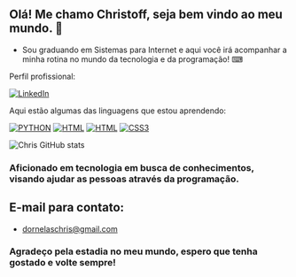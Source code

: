 ## Olá! Me chamo Christoff, seja bem vindo ao meu mundo. 👋

- Sou graduando em Sistemas para Internet e aqui você irá acompanhar a minha rotina no mundo da tecnologia e da programação! ⌨

Perfil profissional:

[![LinkedIn](https://img.shields.io/badge/LinkedIn-0077B5?style=for-the-badge&logo=linkedin&logoColor=white)](https://www.linkedin.com/in/christoff-de-lima-dornelas-cavalcante-0b0486270/)

Aqui estão algumas das linguagens que estou aprendendo:

[![PYTHON](https://img.shields.io/badge/Python-3776AB?style=for-the-badge&logo=python&logoColor=white)](https://github.com/dornelxs/Python_Messias)
[![HTML](https://img.shields.io/badge/HTML-239120?style=for-the-badge&logo=html5&logoColor=white)](https://github.com/dornelxs/HTML_Angelo)
[![HTML](https://img.shields.io/badge/HTML5-E34F26.svg?style=for-the-badge&logo=HTML5&logoColor=white)](https://github.com/dornelxs/Projetos_HTML.git)
[![CSS3](https://img.shields.io/badge/CSS3-1572B6?style=for-the-badge&logo=css3&logoColor=white)](https://github.com/dornelxs/Projetos_HTML.git)

![Chris GitHub stats](https://github-readme-stats.vercel.app/api?username=dornelxs&show_icons=true&theme=tokyonight)

<h3>Aficionado em tecnologia em busca de conhecimentos, visando ajudar as pessoas através da programação.</h3>

## E-mail para contato:
- dornelaschris@gmail.com</br>

<h3> Agradeço pela estadia no meu mundo, espero que tenha gostado e volte sempre!</h3>
